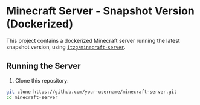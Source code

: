 # Minecraft Server - Snapshot Version (Dockerized)

This project contains a dockerized Minecraft server running the latest snapshot version, using [`itzg/minecraft-server`](https://hub.docker.com/r/itzg/minecraft-server).

## Running the Server

1. Clone this repository:

```bash
git clone https://github.com/your-username/minecraft-server.git
cd minecraft-server
